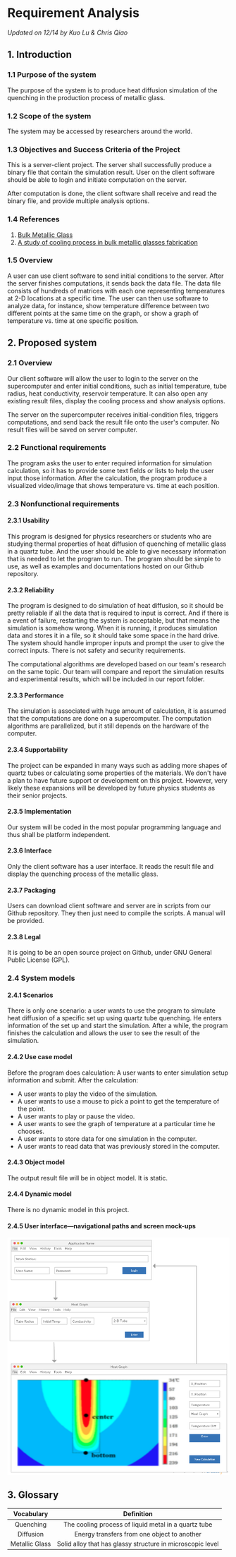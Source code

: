 # Requirement Analysis
_Updated on 12/14 by Kuo Lu & Chris Qiao_

## 1. Introduction

### 1.1 Purpose of the system
The purpose of the system is to produce heat diffusion simulation of the
quenching in the production process of metallic glass.

### 1.2 Scope of the system
The system may be accessed by researchers around the world.

### 1.3 Objectives and Success Criteria of the Project
This is a server-client project. The server shall successfully produce a binary file that contain the simulation result. User on the client software should be able to login and initiate computation on the server.

After computation is done, the client software shall receive and read the binary file, and provide multiple analysis options.

### 1.4 References
1. [Bulk Metallic Glass](http://dx.doi.org/10.1063/PT.3.1885)
2. [A study of cooling process in bulk metallic glasses fabrication](http://dx.doi.org/10.1063/1.4935440)


### 1.5 Overview
A user can use client software to send initial conditions to the server.
After the server finishes computations, it sends back the data file.
The data file consists of hundreds of matrices with each one representing temperatures at 2-D locations at a specific time.
The user can then use software to analyze data, for instance, show temperature difference between two different points at the same time on the graph, or show a graph of temperature vs. time at one specific position.

## 2. Proposed system
### 2.1 Overview
Our client software will allow the user to login to the server on the supercomputer and enter initial conditions, such as initial temperature, tube radius, heat conductivity, reservoir temperature. It can also open any existing result files, display the cooling process and show analysis options.

The server on the supercomputer receives initial-condition files, triggers computations, and send back the result file onto the user's computer. No result files will be saved on server computer.


### 2.2 Functional requirements
The program asks the user to enter required information for simulation calculation, so it has to provide some text fields or lists to help the user input those information. After the calculation, the program produce a visualized video/image that shows temperature vs. time at each position.


### 2.3 Nonfunctional requirements
#### 2.3.1 Usability
This program is designed for physics researchers or students who are studying thermal properties of heat diffusion of quenching of metallic glass in a quartz tube. And the user should be able to give necessary information that is needed to let the program to run. The program should be simple to use, as well as examples and documentations hosted on our Github repository.

#### 2.3.2 Reliability
The program is designed to do simulation of heat diffusion, so it should be pretty reliable if all the data that is required to input is correct. And if there is a event of failure, restarting the system is acceptable, but that means the simulation is somehow wrong. When it is running, it produces simulation data and stores it in a file, so it should take some space in the hard drive. The system should handle improper inputs and prompt the user to give the correct inputs. There is not safety and security requirements.

The computational algorithms are developed based on our team's research on the same topic. Our team will compare and report the simulation results and experimental results, which will be included in our report folder.

#### 2.3.3 Performance
The simulation is associated with huge amount of calculation, it is assumed that the computations are done on a supercomputer. The computation algorithms are parallelized, but it still depends on the hardware of the computer.

#### 2.3.4 Supportability
The project can be expanded in many ways such as adding more shapes of quartz tubes or calculating some properties of the materials. We don't have a plan to have future support or development on this project. However, very likely these expansions will be developed by future physics students as their senior projects.

#### 2.3.5 Implementation
Our system will be coded in the most popular programming language and thus shall be platform independent.

#### 2.3.6 Interface
Only the client software has a user interface. It reads the result file and display the quenching process of the metallic glass.

#### 2.3.7 Packaging
Users can download client software and server are in scripts from our Github repository. They then just need to compile the scripts. A manual will be provided.

#### 2.3.8 Legal
It is going to be an open source project on Github, under GNU General Public License (GPL).

### 2.4 System models

#### 2.4.1 Scenarios
There is only one scenario: a user wants to use the program to simulate heat diffusion of a specific set up using quartz tube quenching. He enters information of the set up and start the simulation. After a while, the program finishes the calculation and allows the user to see the result of the simulation.

#### 2.4.2 Use case model
Before the program does calculation:
A user wants to enter simulation setup information and submit.
After the calculation:
- A user wants to play the video of the simulation.
- A user wants to use a mouse to pick a point to get the temperature of the point.
- A user wants to play or pause the video.
- A user wants to see the graph of temperature at a particular time he chooses.
- A user wants to store data for one simulation in the computer.
- A user wants to read data that was previously stored in the computer.

#### 2.4.3 Object model
The output result file will be in object model. It is static.

#### 2.4.4 Dynamic model
There is no dynamic model in this project.

#### 2.4.5 User interface—navigational paths and screen mock-ups
![Image of interface diagram](diagrams/interface_model.png)

## 3. Glossary
| Vocabulary   | Definition   |
|:------------:|:------------:|
| Quenching | The cooling process of liquid metal in a quartz tube|
| Diffusion | Energy transfers from one object to another|
| Metallic Glass| Solid alloy that has glassy structure in microscopic level |
